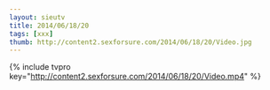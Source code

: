 ```yaml
--- 
layout: sieutv
title: 2014/06/18/20
tags: [xxx]
thumb: http://content2.sexforsure.com/2014/06/18/20/Video.jpg
---
```

{% include tvpro key="http://content2.sexforsure.com/2014/06/18/20/Video.mp4" %} 
